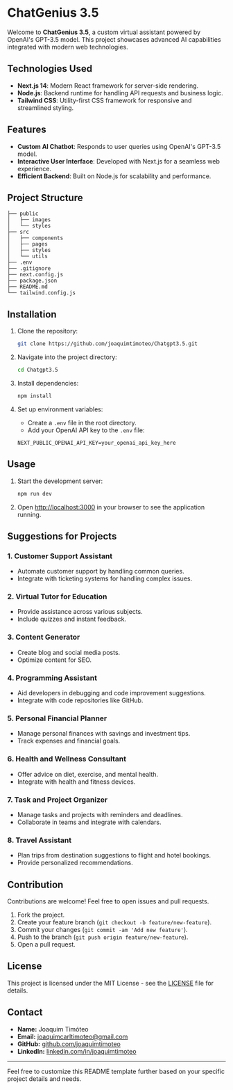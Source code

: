 # ChatGenius 3.5

Welcome to **ChatGenius 3.5**, a custom virtual assistant powered by OpenAI's GPT-3.5 model. This project showcases advanced AI capabilities integrated with modern web technologies.

## Technologies Used

- **Next.js 14**: Modern React framework for server-side rendering.
- **Node.js**: Backend runtime for handling API requests and business logic.
- **Tailwind CSS**: Utility-first CSS framework for responsive and streamlined styling.

## Features

- **Custom AI Chatbot**: Responds to user queries using OpenAI's GPT-3.5 model.
- **Interactive User Interface**: Developed with Next.js for a seamless web experience.
- **Efficient Backend**: Built on Node.js for scalability and performance.

## Project Structure

```plaintext
├── public
│   ├── images
│   └── styles
├── src
│   ├── components
│   ├── pages
│   ├── styles
│   └── utils
├── .env
├── .gitignore
├── next.config.js
├── package.json
├── README.md
└── tailwind.config.js
```

## Installation

1. Clone the repository:

   ```bash
   git clone https://github.com/joaquimtimoteo/Chatgpt3.5.git
   ```

2. Navigate into the project directory:

   ```bash
   cd Chatgpt3.5
   ```

3. Install dependencies:

   ```bash
   npm install
   ```

4. Set up environment variables:
   - Create a `.env` file in the root directory.
   - Add your OpenAI API key to the `.env` file:

   ```
   NEXT_PUBLIC_OPENAI_API_KEY=your_openai_api_key_here
   ```

## Usage

1. Start the development server:

   ```bash
   npm run dev
   ```

2. Open [http://localhost:3000](http://localhost:3000) in your browser to see the application running.

## Suggestions for Projects

### 1. Customer Support Assistant
- Automate customer support by handling common queries.
- Integrate with ticketing systems for handling complex issues.

### 2. Virtual Tutor for Education
- Provide assistance across various subjects.
- Include quizzes and instant feedback.

### 3. Content Generator
- Create blog and social media posts.
- Optimize content for SEO.

### 4. Programming Assistant
- Aid developers in debugging and code improvement suggestions.
- Integrate with code repositories like GitHub.

### 5. Personal Financial Planner
- Manage personal finances with savings and investment tips.
- Track expenses and financial goals.

### 6. Health and Wellness Consultant
- Offer advice on diet, exercise, and mental health.
- Integrate with health and fitness devices.

### 7. Task and Project Organizer
- Manage tasks and projects with reminders and deadlines.
- Collaborate in teams and integrate with calendars.

### 8. Travel Assistant
- Plan trips from destination suggestions to flight and hotel bookings.
- Provide personalized recommendations.

## Contribution

Contributions are welcome! Feel free to open issues and pull requests.

1. Fork the project.
2. Create your feature branch (`git checkout -b feature/new-feature`).
3. Commit your changes (`git commit -am 'Add new feature'`).
4. Push to the branch (`git push origin feature/new-feature`).
5. Open a pull request.

## License

This project is licensed under the MIT License - see the [LICENSE](LICENSE) file for details.

## Contact

- **Name:** Joaquim Timóteo
- **Email:** joaquimcarltimoteo@gmail.com
- **GitHub:** [github.com/joaquimtimoteo](https://github.com/joaquimtimoteo)
- **LinkedIn:** [linkedin.com/in/joaquimtimoteo](https://linkedin.com/in/joaquimtimoteo)

---

Feel free to customize this README template further based on your specific project details and needs.

